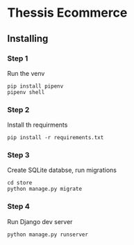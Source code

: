 # Thessis Ecommerce

## Installing

### Step 1
Run the venv
```
pip install pipenv
pipenv shell
```

### Step 2
Install th requirments
```
pip install -r requirements.txt
```

### Step 3
Create SQLite databse, run migrations
```
cd store
python manage.py migrate

```
### Step 4
Run Django dev server
```
python manage.py runserver

```





